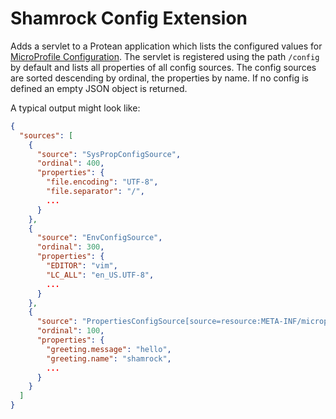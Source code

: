 # Shamrock Config Extension

Adds a servlet to a Protean application which lists the configured values for [MicroProfile Configuration](https://microprofile.io/project/eclipse/microprofile-config). The servlet is registered using the path `/config` by default and lists all properties of all config sources. The config sources are sorted descending by ordinal, the properties by name. If no config is defined an empty JSON object is returned. 

A typical output might look like:
```json
{
  "sources": [
    {
      "source": "SysPropConfigSource",
      "ordinal": 400,
      "properties": {
        "file.encoding": "UTF-8",
        "file.separator": "/",
        ...
      }
    },
    {
      "source": "EnvConfigSource",
      "ordinal": 300,
      "properties": {
        "EDITOR": "vim",
        "LC_ALL": "en_US.UTF-8",
        ...
      }
    },
    {
      "source": "PropertiesConfigSource[source=resource:META-INF/microprofile-config.properties]",
      "ordinal": 100,
      "properties": {
        "greeting.message": "hello",
        "greeting.name": "shamrock",
        ...
      }
    }
  ]
}
```

